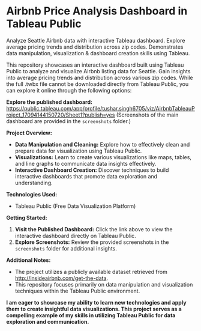 # Airbnb Price Analysis Dashboard in Tableau Public
Analyze Seattle Airbnb data with interactive Tableau dashboard. Explore average pricing trends and distribution across zip codes. Demonstrates data manipulation, visualization &amp; dashboard creation skills using Tableau.


This repository showcases an interactive dashboard built using Tableau Public to analyze and visualize Airbnb listing data for Seattle. Gain insights into average pricing trends and distribution across various zip codes. While the full .twbx file cannot be downloaded directly from Tableau Public, you can explore it online through the following options:

**Explore the published dashboard:** https://public.tableau.com/app/profile/tushar.singh6705/viz/AirbnbTableauProject_17094144150720/Sheet1?publish=yes (Screenshots of the main dashboard are provided in the `screenshots` folder.)

**Project Overview:**

* **Data Manipulation and Cleaning:** Explore how to effectively clean and prepare data for visualization using Tableau Public.
* **Visualizations:** Learn to create various visualizations like maps, tables, and line graphs to communicate data insights effectively.
* **Interactive Dashboard Creation:** Discover techniques to build interactive dashboards that promote data exploration and understanding.

**Technologies Used:**

* Tableau Public (Free Data Visualization Platform)

**Getting Started:**

1. **Visit the Published Dashboard:** Click the link above to view the interactive dashboard directly on Tableau Public.
2. **Explore Screenshots:** Review the provided screenshots in the `screenshots` folder for additional insights.

**Additional Notes:**

* The project utilizes a publicly available dataset retrieved from http://insideairbnb.com/get-the-data.
* This repository focuses primarily on data manipulation and visualization techniques within the Tableau Public environment.

**I am eager to showcase my ability to learn new technologies and apply them to create insightful data visualizations. This project serves as a compelling example of my skills in utilizing Tableau Public for data exploration and communication.**


